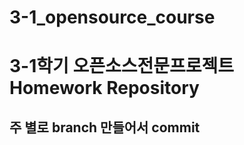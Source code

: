 # 3-1_opensource_course

<h1>3-1학기 오픈소스전문프로젝트 Homework Repository</h1>
<h2>주 별로 branch 만들어서 commit</h2>
